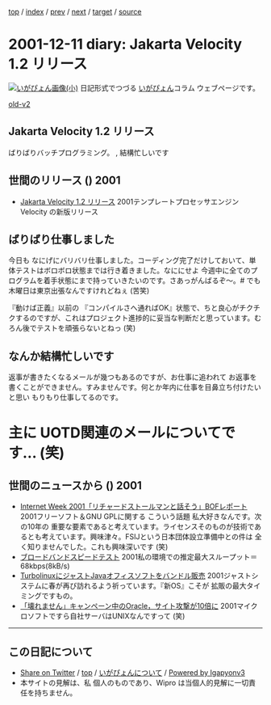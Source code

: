 [top](../index.html) 
 / [index](index.html) 
 / [prev](ig011210.html) 
 / [next](ig011212.html) 
 / [target](http://www.igapyon.jp/igapyon/diary/2001/ig011211.html) 
 / [source](https://github.com/igapyon/diary/blob/master/2001/ig011211.src.md) 

2001-12-11 diary: Jakarta Velocity 1.2 リリース
=====================================================================================================
[![いがぴょん画像(小)](http://www.igapyon.jp/igapyon/diary/images/iga200306s.jpg "いがぴょん")](http://www.igapyon.jp/igapyon/diary/memo/memoigapyon.html) 日記形式でつづる [いがぴょん](http://www.igapyon.jp/igapyon/diary/memo/memoigapyon.html)コラム ウェブページです。

[old-v2](ig011211-orig.html)

## Jakarta Velocity 1.2 リリース

ばりばりバッチプログラミング。 , 結構忙しいです




 
## 世間のリリース () 2001

* [Jakarta Velocity 1.2 リリース](http://jakarta.apache.org/site/news.html)  2001テンプレートプロセッサエンジンVelocity の新版リリース

## ばりばり仕事しました

今日も なにげにバリバリ仕事しました。コーディング完了だけしておいて、単体テストはボロボロ状態までは行き着きました。なににせよ 今週中に全てのプログラムを着手状態にまで持っていきたいのです。さあっがんばるぞ～。# でも 木曜日は東京出張なんですけれどねぇ (苦笑)

『動けば正義』以前の 『コンパイルさへ通ればOK』状態で、ちと良心がチクチクするのですが、これはプロジェクト進捗的に妥当な判断だと思っています。むろん後でテストを頑張らないとねっ (笑)

## なんか結構忙しいです

返事が書きたくなるメールが幾つもあるのですが、お仕事に追われて お返事を書くことができません。すみませんです。何とか年内に仕事を目鼻立ち付けたいと思い もりもり仕事してるのです。
# 主に UOTD関連のメールについてです… (笑)

## 世間のニュースから () 2001

* [Internet Week 2001「リチャードストールマンと話そう」BOFレポート](http://linux.ascii24.com/linux/news/today/2001/12/08/631907-000.html)  2001フリーソフト＆GNU GPLに関する こういう話題 私大好きなんです。次の10年の 重要な要素であると考えています。ライセンスそのものが技術であるとも考えています。興味津々。FSIJという日本団体設立準備中との件は 全く知りませんでした。これも興味深いです (笑)
* [ブロードバンドスピードテスト](http://speed.on.arena.ne.jp/)  2001私の環境での推定最大スループット＝68kbps(8kB/s)
* [TurbolinuxにジャストJavaオフィスソフトをバンドル販売](http://www.zdnet.co.jp/news/bursts/0112/10/10.html)  2001ジャストシステムに春が再び訪れるよう祈っています。『新OS』こそが 拡販の最大タイミングですもの。
* [「壊れません」キャンペーン中のOracle，サイト攻撃が10倍に](http://www.zdnet.co.jp/news/0112/11/b_1210_10.html)  2001マイクロソフトですら自社サーバはUNIXなんですって (笑)


----------------------------------------------------------------------------------------------------

## この日記について

* [Share on Twitter](https://twitter.com/intent/tweet?hashtags=igapyon%2Cdiary%2C%E3%81%84%E3%81%8C%E3%81%B4%E3%82%87%E3%82%93&text=Jakarta+Velocity+1.2+%E3%83%AA%E3%83%AA%E3%83%BC%E3%82%B9&url=http%3A%2F%2Fwww.igapyon.jp%2Figapyon%2Fdiary%2F2001%2Fig011211.html) / [top](../index.html) / [いがぴょんについて](http://www.igapyon.jp/igapyon/diary/memo/memoigapyon.html) / [Powered by Igapyonv3](https://github.com/igapyon/igapyonv3)
* 本サイトの見解は、私 個人のものであり、Wipro は当個人的見解に一切責任を持ちません。 
